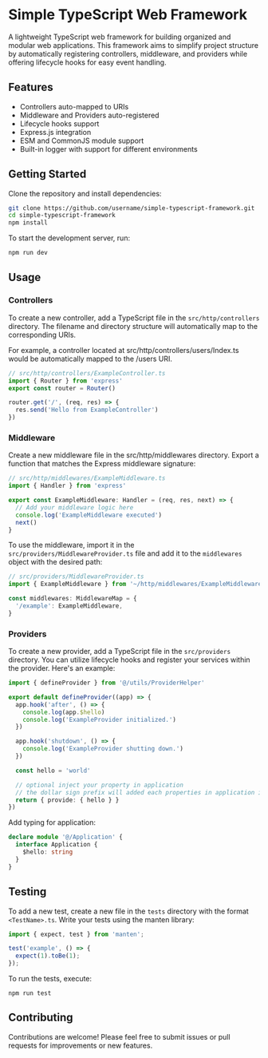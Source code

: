 # Simple TypeScript Web Framework

A lightweight TypeScript web framework for building organized and modular web applications. This framework aims to simplify project structure by automatically registering controllers, middleware, and providers while offering lifecycle hooks for easy event handling.

## Features
- Controllers auto-mapped to URIs
- Middleware and Providers auto-registered
- Lifecycle hooks support
- Express.js integration
- ESM and CommonJS module support
- Built-in logger with support for different environments

## Getting Started

Clone the repository and install dependencies:
```bash
git clone https://github.com/username/simple-typescript-framework.git
cd simple-typescript-framework
npm install
```

To start the development server, run:
```bash
npm run dev
```

## Usage
### Controllers
To create a new controller, add a TypeScript file in the `src/http/controllers` directory. The filename and directory structure will automatically map to the corresponding URIs. 

For example, a controller located at src/http/controllers/users/Index.ts would be automatically mapped to the /users URI.

```typescript
// src/http/controllers/ExampleController.ts
import { Router } from 'express'
export const router = Router()

router.get('/', (req, res) => {
  res.send('Hello from ExampleController')
})
```

### Middleware

Create a new middleware file in the src/http/middlewares directory. Export a function that matches the Express middleware signature:

```typescript
// src/http/middlewares/ExampleMiddleware.ts
import { Handler } from 'express'

export const ExampleMiddleware: Handler = (req, res, next) => {
  // Add your middleware logic here
  console.log('ExampleMiddleware executed')
  next()
}
```

To use the middleware, import it in the `src/providers/MiddlewareProvider.ts` file and add it to the `middlewares` object with the desired path:

```typescript
// src/providers/MiddlewareProvider.ts
import { ExampleMiddleware } from '~/http/middlewares/ExampleMiddleware'

const middlewares: MiddlewareMap = {
  '/example': ExampleMiddleware,
}
```
### Providers

To create a new provider, add a TypeScript file in the `src/providers` directory. You can utilize lifecycle hooks and register your services within the provider. Here's an example:

```typescript
import { defineProvider } from '@/utils/ProviderHelper'

export default defineProvider((app) => {
  app.hook('after', () => {
    console.log(app.$hello)
    console.log('ExampleProvider initialized.')
  })

  app.hook('shutdown', () => {
    console.log('ExampleProvider shutting down.')
  })

  const hello = 'world'

  // optional inject your property in application
  // the dollar sign prefix will added each properties in application instance
  return { provide: { hello } }
})
```

Add typing for application:

```typescript
declare module '@/Application' {
  interface Application {
    $hello: string
  }
}
```

## Testing

To add a new test, create a new file in the `tests` directory with the format `<TestName>.ts`. Write your tests using the manten library:

```typescript
import { expect, test } from 'manten';

test('example', () => {
  expect(1).toBe(1);
});
```

To run the tests, execute:
```
npm run test
```

## Contributing
Contributions are welcome! Please feel free to submit issues or pull requests for improvements or new features.
